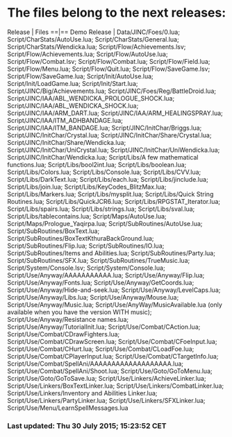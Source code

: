 # The files belong to the next releases:

 Release | Files
==|==
Demo Release | Data/JINC/Foes/0.lua; Script/CharStats/AutoUse.lua; Script/CharStats/General.lua; Script/CharStats/Wendicka.lua; Script/Flow/Achievements.lsv; Script/Flow/Achievements.lua; Script/Flow/AutoUse.lua; Script/Flow/Combat.lsv; Script/Flow/Combat.lua; Script/Flow/Field.lua; Script/Flow/Menu.lua; Script/Flow/Quit.lua; Script/Flow/SaveGame.lsv; Script/Flow/SaveGame.lua; Script/Init/AutoUse.lua; Script/Init/LoadGame.lua; Script/Init/Start.lua; Script/JINC/Big/Achievements.lua; Script/JINC/Foes/Reg/BattleDroid.lua; Script/JINC/IAA/ABL_WENDICKA_PROLOGUE_SHOCK.lua; Script/JINC/IAA/ABL_WENDICKA_SHOCK.lua; Script/JINC/IAA/ARM_DART.lua; Script/JINC/IAA/ARM_HEALINGSPRAY.lua; Script/JINC/IAA/ITM_ADHBANDAGE.lua; Script/JINC/IAA/ITM_BANDAGE.lua; Script/JINC/InitChar/Briggs.lua; Script/JINC/InitChar/Crystal.lua; Script/JINC/InitChar/Share/Crystal.lua; Script/JINC/InitChar/Share/Wendicka.lua; Script/JINC/InitChar/UniCrystal.lua; Script/JINC/InitChar/UniWendicka.lua; Script/JINC/InitChar/Wendicka.lua; Script/Libs/A few mathematical functions.lua; Script/Libs/bool2int.lua; Script/Libs/boolean.lua; Script/Libs/Colors.lua; Script/Libs/Console.lua; Script/Libs/CVV.lua; Script/Libs/DarkText.lua; Script/Libs/each.lua; Script/Libs/jinclude.lua; Script/Libs/join.lua; Script/Libs/KeyCodes_BlitzMax.lua; Script/Libs/Markers.lua; Script/Libs/mysplit.lua; Script/Libs/Quick String Routines.lua; Script/Libs/QuickJCR6.lua; Script/Libs/RPGSTAT_Iterator.lua; Script/Libs/spairs.lua; Script/Libs/strings.lua; Script/Libs/sval.lua; Script/Libs/tablecontains.lua; Script/Maps/AutoUse.lua; Script/Maps/Prologue_Yaqirpa.lua; Script/SubRoutines/AutoUse.lua; Script/SubRoutines/BoxText.lua; Script/SubRoutines/BoxTextKthuraBackGround.lua; Script/SubRoutines/Flip.lua; Script/SubRoutines/IO.lua; Script/SubRoutines/Items and Abilities.lua; Script/SubRoutines/Party.lua; Script/SubRoutines/SFX.lua; Script/SubRoutines/TrueMusic.lua; Script/System/Console.lsv; Script/System/Console.lua; Script/Use/Anyway/AAAAAAAAAAA.lua; Script/Use/Anyway/Flip.lua; Script/Use/Anyway/Fonts.lua; Script/Use/Anyway/GetCoords.lua; Script/Use/Anyway/Hide-and-seek.lua; Script/Use/Anyway/LevelCaps.lua; Script/Use/Anyway/Libs.lua; Script/Use/Anyway/Mouse.lua; Script/Use/Anyway/Music.lua; Script/Use/AnyWay/MusicAvailable.lua (only available when you have the version WITH music); Script/Use/Anyway/Resistance names.lua; Script/Use/Anyway/TutorialInit.lua; Script/Use/Combat/CAction.lua; Script/Use/Combat/CDrawFighters.lua; Script/Use/Combat/CDrawScreen.lua; Script/Use/Combat/CFoeInput.lua; Script/Use/Combat/CHurt.lua; Script/Use/Combat/CLoadFoe.lua; Script/Use/Combat/CPlayerInput.lua; Script/Use/Combat/CTargetInfo.lua; Script/Use/Combat/SpellAni/AAAAAAAAAAAAAAAAAAA.lua; Script/Use/Combat/SpellAni/Shoot.lua; Script/Use/Goto/GoToMenu.lua; Script/Use/Goto/GoToSave.lua; Script/Use/Linkers/AchieveLinker.lua; Script/Use/Linkers/BoxTextLinker.lua; Script/Use/Linkers/CombatLinker.lua; Script/Use/Linkers/Inventory and Abilities Linker.lua; Script/Use/Linkers/PartyLinker.lua; Script/Use/Linkers/SFXLinker.lua; Script/Use/Menu/LearnSpellMessages.lua



### Last updated: Thu 30 July 2015; 15:23:52 CET